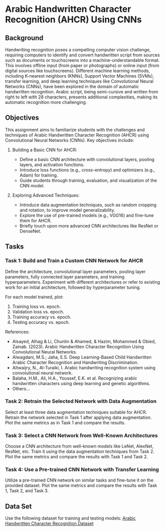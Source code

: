 # Arabic Handwritten Character Recognition (AHCR) Using CNNs

## Background

Handwriting recognition poses a compelling computer vision challenge, requiring computers to identify and convert handwritten script from sources such as documents or touchscreens into a machine-understandable format. This involves offline input (from paper or photographs) or online input (from digital sources like touchscreens). Different machine learning methods, including K-nearest neighbors (KNNs), Support Vector Machines (SVMs), transfer learning, and deep learning techniques like Convolutional Neural Networks (CNNs), have been explored in the domain of automatic handwritten recognition. Arabic script, being semi-cursive and written from right to left with 28 characters, presents additional complexities, making its automatic recognition more challenging.

## Objectives

This assignment aims to familiarize students with the challenges and techniques of Arabic Handwritten Character Recognition (AHCR) using Convolutional Neural Networks (CNNs). Key objectives include:

1. Building a Basic CNN for AHCR:
   - Define a basic CNN architecture with convolutional layers, pooling layers, and activation functions.
   - Introduce loss functions (e.g., cross-entropy) and optimizers (e.g., Adam) for training.
   - Guide students through training, evaluation, and visualization of the CNN model.

2. Exploring Advanced Techniques:
   - Introduce data augmentation techniques, such as random cropping and rotation, to improve model generalizability.
   - Explore the use of pre-trained models (e.g., VGG16) and fine-tune them for AHCR.
   - Briefly touch upon more advanced CNN architectures like ResNet or DenseNet.

## Tasks

### Task 1: Build and Train a Custom CNN Network for AHCR

Define the architecture, convolutional layer parameters, pooling layer parameters, fully connected layer parameters, and training hyperparameters. Experiment with different architectures or refer to existing work for an initial architecture, followed by hyperparameter tuning.

For each model trained, plot:
1. Training loss vs. epoch.
2. Validation loss vs. epoch.
3. Training accuracy vs. epoch.
4. Testing accuracy vs. epoch.

References:
- Alsayed, Alhag & Li, Chunlin & Ahamed, & Hazim, Mohammed & Obied, Zainab. (2023). Arabic Handwritten Character Recognition Using Convolutional Neural Networks.
- Alwagdani, M.S.; Jaha, E.S. Deep Learning-Based Child Handwritten Arabic Character Recognition and Handwriting Discrimination.
- Altwaijry, N., Al-Turaiki, I. Arabic handwriting recognition system using convolutional neural network.
- Balaha, H.M., Ali, H.A., Youssef, E.K. et al. Recognizing arabic handwritten characters using deep learning and genetic algorithms.
- Others...

### Task 2: Retrain the Selected Network with Data Augmentation

Select at least three data augmentation techniques suitable for AHCR. Retrain the network selected in Task 1 after applying data augmentation. Plot the same metrics as in Task 1 and compare the results.

### Task 3: Select a CNN Network from Well-Known Architectures

Choose a CNN architecture from well-known models like LeNet, AlexNet, ResNet, etc. Train it using the data augmentation techniques from Task 2. Plot the same metrics and compare the results with Task 1 and Task 2.

### Task 4: Use a Pre-trained CNN Network with Transfer Learning

Utilize a pre-trained CNN network on similar tasks and fine-tune it on the provided dataset. Plot the same metrics and compare the results with Task 1, Task 2, and Task 3.

## Data Set

Use the following dataset for training and testing models:
[Arabic Handwritten Character Recognition Dataset](https://drive.google.com/file/d/1ZQ8fSD6WgkXFBKIxMRBMn0-gTwzFjUvz/view?usp=sharing)